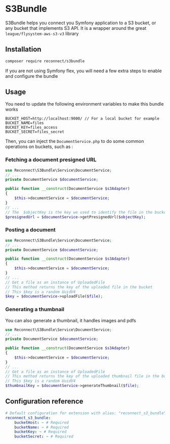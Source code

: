 # S3Bundle

S3Bundle helps you connect you Symfony application to a S3 bucket, or any bucket that implements S3 API. It is a wrapper
around the great `league/flysystem-aws-s3-v3` library

## Installation

```bash
composer require reconnect/s3bundle
```

If you are not using Symfony flex, you will need a few extra steps to enable and configure the bundle

## Usage

You need to update the following environment variables to make this bundle works

```env
BUCKET_HOST=http://localhost:9000/ // For a local bucket for example
BUCKET_NAME=files
BUCKET_KEY=files_access
BUCKET_SECRET=files_secret
```

Then, you can inject the `DocumentService.php` to do some common operations on buckets, such as :

### Fetching a document presigned URL

```php
use Reconnect\S3Bundle\Service\DocumentService;
// ...
private DocumentService $documentService;

public function __construct(DocumentService $s3Adapter)
{
    $this->documentService = $documentService;
}
// ...
// The  $objectKey is the key we used to identify the file in the bucket
$presignedUrl = $documentService->getPresignedUrl($objectKey);
```

### Posting a document

```php
use Reconnect\S3Bundle\Service\DocumentService;
// ...
private DocumentService $documentService;

public function __construct(DocumentService $s3Adapter)
{
    $this->documentService = $documentService;
}
// ...
// Get a file as an instance of UploadedFile
// This method returns the key of the uploaded file in the bucket
// This $key is a random UuidV4
$key = $documentService->uploadFile($file);
```

### Generating a thumbnail

You can also generate a thumbnail, it handles images and pdfs

```php
use Reconnect\S3Bundle\Service\DocumentService;
// ...
private DocumentService $documentService;

public function __construct(DocumentService $s3Adapter)
{
    $this->documentService = $documentService;
}
// ...
// Get a file as an instance of UploadedFile
// This method returns the key of the uploaded thumbnail file in the bucket
// This $key is a random UuidV4
$thumbnailKey = $documentService->generateThumbnail($file);
```

## Configuration reference

```yaml
# Default configuration for extension with alias: "reconnect_s3_bundle"
reconnect_s3_bundle:
    bucketHost: ~ # Required
    bucketName: ~ # Required
    bucketKey: ~ # Required
    bucketSecret: ~ # Required
```
